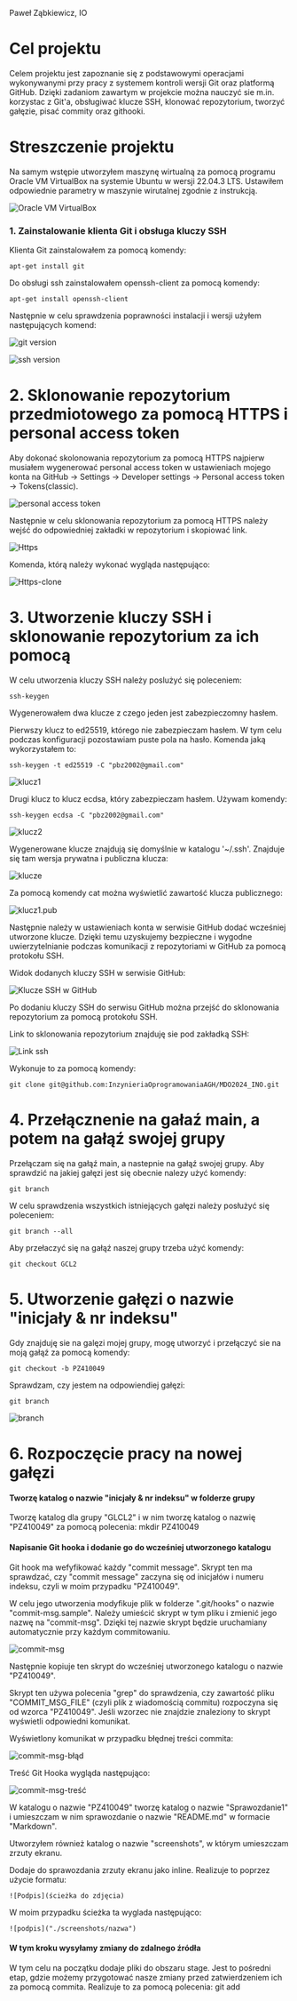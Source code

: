 Paweł Ząbkiewicz, IO

# Cel projektu

Celem projektu jest zapoznanie się z podstawowymi operacjami wykonywanymi przy pracy z systemem kontroli wersji Git oraz platformą GitHub. Dzięki zadaniom zawartym w projekcie można nauczyć sie m.in. korzystac z Git'a, obsługiwać klucze SSH, klonować repozytorium, tworzyć gałęzie, pisać commity oraz githooki. 

# Streszczenie projektu

Na samym wstępie utworzyłem maszynę wirtualną za pomocą programu Oracle VM VirtualBox na systemie Ubuntu w wersji 22.04.3 LTS. Ustawiłem odpowiednie parametry w maszynie wirutalnej zgodnie z instrukcją. 

![Oracle VM VirtualBox](screenshots/1.png)

### 1. Zainstalowanie klienta Git i obsługa kluczy SSH

Klienta Git zainstalowałem za pomocą komendy: 

    apt-get install git

Do obsługi ssh zainstalowałem openssh-client za pomocą komendy: 

    apt-get install openssh-client

Następnie w celu sprawdzenia poprawności instalacji i wersji użyłem następujących komend: 

![git version](screenshots/2.png)

![ssh version](screenshots/3.png)

# 2. Sklonowanie repozytorium przedmiotowego za pomocą HTTPS i personal access token

Aby dokonać skolonowania repozytorium za pomocą HTTPS najpierw musiałem wygenerować personal access token w ustawieniach mojego konta na GitHub -> Settings -> Developer settings -> Personal access token -> Tokens(classic). 

![personal access token](screenshots/4.png)

Następnie w celu sklonowania repozytorium za pomocą HTTPS należy wejść do odpowiedniej zakładki w repozytorium i skopiować link. 

![Https](screenshots/5.png)

Komenda, którą należy wykonać wygląda następująco: 

![Https-clone](screenshots/6.png)

# 3. Utworzenie kluczy SSH i sklonowanie repozytorium za ich pomocą

W celu utworzenia kluczy SSH należy poslużyć się poleceniem: 

    ssh-keygen

Wygenerowałem dwa klucze z czego jeden jest zabezpieczomny hasłem. 

Pierwszy klucz to ed25519, którego nie zabezpieczam hasłem. W tym celu podczas konfiguracji pozostawiam puste pola na hasło. Komenda jaką wykorzystałem to: 

    ssh-keygen -t ed25519 -C "pbz2002@gmail.com"

![klucz1](screenshots/7.png)

Drugi klucz to klucz ecdsa, który zabezpieczam hasłem. Używam komendy: 

    ssh-keygen ecdsa -C "pbz2002@gmail.com"

![klucz2](screenshots/8.png)

Wygenerowane klucze znajdują się domyślnie w katalogu '~/.ssh'. Znajduje się tam wersja prywatna i publiczna klucza: 

![klucze](screenshots/9.png)

Za pomocą komendy cat można wyświetlić zawartość klucza publicznego: 

![klucz1.pub](screenshots/10.png)

Następnie należy w ustawieniach konta w serwisie GitHub dodać wcześniej utworzone klucze. Dzięki temu uzyskujemy bezpieczne i wygodne uwierzytelnianie podczas komunikacji z repozytoriami w GitHub za pomocą protokołu SSH. 

Widok dodanych kluczy SSH w serwisie GitHub:

![Klucze SSH w GitHub](screenshots/11.png)

Po dodaniu kluczy SSH do serwisu GitHub można przejść do sklonowania repozytorium za pomocą protokołu SSH. 

Link to sklonowania repozytorium znajduję sie pod zakładką SSH: 

![Link ssh](screenshots/11.png)

Wykonuje to za pomocą komendy: 

    git clone git@github.com:InzynieriaOprogramowaniaAGH/MDO2024_INO.git

# 4. Przełącznenie na gałaź main, a potem na gałąź swojej grupy

Przełączam się na gałąź main, a nastepnie na gałąź swojej grupy. Aby sprawdzić na jakiej gałęzi jest się obecnie nalezy użyć komendy: 

    git branch

W celu sprawdzenia wszystkich istniejących gałęzi należy posłużyć się poleceniem: 

    git branch --all

Aby przełaczyć się na gałąź naszej grupy trzeba użyć komendy: 

    git checkout GCL2

# 5. Utworzenie gałęzi o nazwie "inicjały & nr indeksu"

Gdy znajduję sie na galęzi mojej grupy, mogę utworzyć i przełączyć sie na moją gałąź za pomocą komendy: 

    git checkout -b PZ410049

Sprawdzam, czy jestem na odpowiendiej gałęzi: 

    git branch

![branch](screenshots/16.png)


# 6. Rozpoczęcie pracy na nowej gałęzi

#### Tworzę katalog o nazwie "inicjały & nr indeksu" w folderze grupy 

Tworzę katalog dla grupy "GLCL2" i w nim tworzę katalog o nazwię "PZ410049" za pomocą polecenia:
    mkdir PZ410049

#### Napisanie Git hooka i dodanie go do wcześniej utworzonego katalogu

Git hook ma wefyfikować każdy "commit message". Skrypt ten ma sprawdzać, czy "commit message" zaczyna się od inicjałów i numeru indeksu, czyli w moim przypadku "PZ410049".

W celu jego utworzenia modyfikuje plik w folderze ".git/hooks" o nazwie "commit-msg.sample". Należy umieścić skrypt w tym pliku i zmienić jego nazwę na "commit-msg". Dzięki tej nazwie skrypt będzie uruchamiany automatycznie przy każdym commitowaniu. 

![commit-msg](screenshots/13.png)

Następnie kopiuje ten skrypt do wcześniej utworzonego katalogu o nazwie "PZ410049".

Skrypt ten używa polecenia "grep" do sprawdzenia, czy zawartość pliku "COMMIT_MSG_FILE" (czyli plik z wiadomością commitu) rozpoczyna się od wzorca "PZ410049". Jeśli wzorzec nie znajdzie znaleziony to skrypt wyświetli odpowiedni komunikat.

Wyświetlony komunikat w przypadku błędnej treści commita: 

![commit-msg-błąd](screenshots/15.png)

Treść Git Hooka wygląda następująco: 

![commit-msg-treść](screenshots/14.png)

W katalogu o nazwie "PZ410049" tworzę katalog o nazwie "Sprawozdanie1" i umieszczam w nim sprawozdanie o nazwie "README.md" w formacie "Markdown". 

Utworzyłem również katalog o nazwie "screenshots", w którym umieszczam zrzuty ekranu. 

Dodaje do sprawozdania zrzuty ekranu jako inline. Realizuje to poprzez użycie formatu: 

    ![Podpis](ścieżka do zdjęcia)

W moim przypadku ścieżka ta wyglada następująco: 

    ![podpis]("./screenshots/nazwa")

#### W tym kroku wysyłamy zmiany do zdalnego źródła

W tym celu na początku dodaje pliki do obszaru stage. Jest to pośredni etap, gdzie możemy przygotować nasze zmiany przed zatwierdzeniem ich za pomocą commita. Realizuje to za pomocą polecenia: 
    git add 








